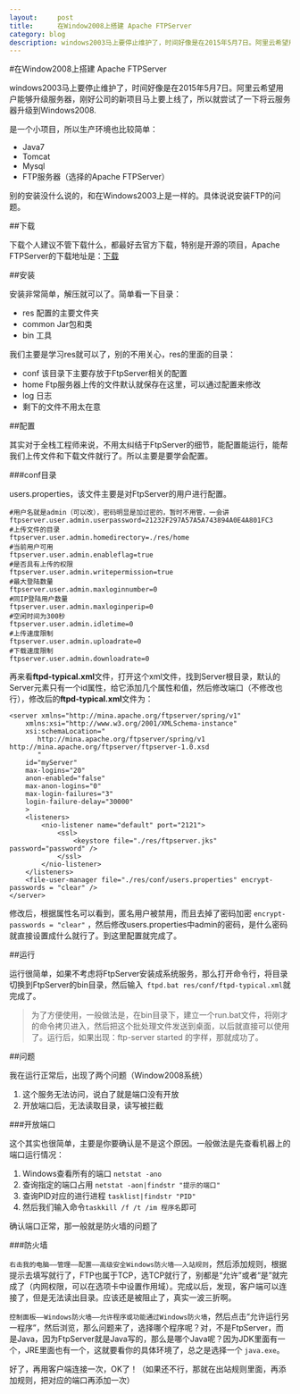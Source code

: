 ```yaml
---
layout:     post
title:      在Window2008上搭建 Apache FTPServer
category: blog
description: windows2003马上要停止维护了，时间好像是在2015年5月7日。阿里云希望用户能够升级服务器，刚好公司的新项目马上要上线了，所以就尝试了一下将云服务器升级到Windows2008。
---
```


#在Window2008上搭建 Apache FTPServer

windows2003马上要停止维护了，时间好像是在2015年5月7日。阿里云希望用户能够升级服务器，刚好公司的新项目马上要上线了，所以就尝试了一下将云服务器升级到Windows2008.

是一个小项目，所以生产环境也比较简单：

* Java7
* Tomcat
* Mysql
* FTP服务器（选择的Apache FTPServer）

别的安装没什么说的，和在Windows2003上是一样的。具体说说安装FTP的问题。

##下载

下载个人建议不管下载什么，都最好去官方下载，特别是开源的项目，Apache FTPServer的下载地址是：[下载][apache-ftpserver]

##安装

安装非常简单，解压就可以了。简单看一下目录：

* res 配置的主要文件夹
* common Jar包和类
* bin 工具

我们主要是学习res就可以了，别的不用关心，res的里面的目录：

* conf 该目录下主要存放于FtpServer相关的配置
* home Ftp服务器上传的文件默认就保存在这里，可以通过配置来修改
* log 日志
* 剩下的文件不用太在意

##配置

其实对于全栈工程师来说，不用太纠结于FtpServer的细节，能配置能运行，能帮我们上传文件和下载文件就行了。所以主要是要学会配置。

###conf目录

users.properties，该文件主要是对FtpServer的用户进行配置。
	
	#用户名就是admin（可以改），密码明显是加过密的，暂时不用管，一会讲
    ftpserver.user.admin.userpassword=21232F297A57A5A743894A0E4A801FC3
	#上传文件的目录
	ftpserver.user.admin.homedirectory=./res/home
	#当前用户可用
	ftpserver.user.admin.enableflag=true
	#是否具有上传的权限
	ftpserver.user.admin.writepermission=true
	#最大登陆数量
	ftpserver.user.admin.maxloginnumber=0
	#同IP登陆用户数量
	ftpserver.user.admin.maxloginperip=0
	#空闲时间为300秒
	ftpserver.user.admin.idletime=0
	#上传速度限制	
	ftpserver.user.admin.uploadrate=0
	#下载速度限制
	ftpserver.user.admin.downloadrate=0

再来看**ftpd-typical.xml**文件，打开这个xml文件，找到Server根目录，默认的Server元素只有一个id属性，给它添加几个属性和值，然后修改端口（不修改也行），修改后的**ftpd-typical.xml**文件为：

    <server xmlns="http://mina.apache.org/ftpserver/spring/v1"
		xmlns:xsi="http://www.w3.org/2001/XMLSchema-instance"
		xsi:schemaLocation="
		   http://mina.apache.org/ftpserver/spring/v1 http://mina.apache.org/ftpserver/ftpserver-1.0.xsd	
		   "
		id="myServer"
	    max-logins="20"  
	    anon-enabled="false"  
	    max-anon-logins="0"  
	    max-login-failures="3"  
	    login-failure-delay="30000"
		>
		<listeners>
			<nio-listener name="default" port="2121">
			    <ssl>
	                <keystore file="./res/ftpserver.jks" password="password" />
	            </ssl>
			</nio-listener>
		</listeners>
		<file-user-manager file="./res/conf/users.properties" encrypt-passwords = "clear" />
	</server>

修改后，根据属性名可以看到，匿名用户被禁用，而且去掉了密码加密 `encrypt-passwords = "clear"` ，然后修改users.properties中admin的密码，是什么密码就直接设置成什么就行了。到这里配置就完成了。

##运行

运行很简单，如果不考虑将FtpServer安装成系统服务，那么打开命令行，将目录切换到FtpServer的bin目录，然后输入` ftpd.bat res/conf/ftpd-typical.xml`就完成了。
> 为了方便使用，一般做法是，在bin目录下，建立一个run.bat文件，将刚才的命令拷贝进入，然后把这个批处理文件发送到桌面，以后就直接可以使用了。运行后，如果出现：ftp-server started 的字样，那就成功了。

##问题

我在运行正常后，出现了两个问题（Window2008系统）

1. 这个服务无法访问，说白了就是端口没有开放
2. 开放端口后，无法读取目录，读写被拦截

###开放端口

这个其实也很简单，主要是你要确认是不是这个原因。一般做法是先查看机器上的端口运行情况：

1. Windows查看所有的端口 `netstat -ano`
2. 查询指定的端口占用 `netstat -aon|findstr "提示的端口"`
3. 查询PID对应的进行进程 `tasklist|findstr "PID"`
4. 然后我们输入命令`taskkill /f /t /im 程序名`即可

确认端口正常，那一般就是防火墙的问题了

###防火墙

`右击我的电脑——管理——配置——高级安全Windows防火墙——入站规则`，然后添加规则，根据提示去填写就行了，FTP也属于TCP，选TCP就行了，别都是“允许”或者“是”就完成了（内网权限，可以在选项卡中设置作用域）。完成以后，发现，客户端可以连接了，但是无法读出目录。应该还是被阻止了，真实一波三折啊。

`控制面板——Windows防火墙——允许程序或功能通过Windows防火墙`，然后点击“允许运行另一程序”，然后浏览，那么问题来了，选择哪个程序呢？对，不是FtpServer，而是Java，因为FtpServer就是Java写的，那么是哪个Java呢？因为JDK里面有一个，JRE里面也有一个，这就要看你的具体环境了，总之是选择一个 `java.exe`。

好了，再用客户端连接一次，OK了！（如果还不行，那就在出站规则里面，再添加规则，把对应的端口再添加一次）





[apache-ftpserver]: https://mina.apache.org/ftpserver-project/downloads.html